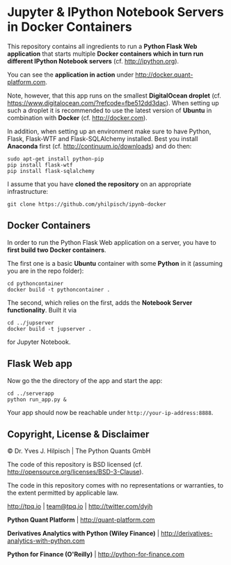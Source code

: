 # Jupyter & IPython Notebook Servers in Docker Containers

This repository contains all ingredients to run a **Python Flask Web application** that starts multiple **Docker containers which in turn run different IPython Notebook servers** (cf. http://ipython.org).

You can see the **application in action** under http://docker.quant-platform.com.

Note, however, that this app runs on the smallest **DigitalOcean droplet** (cf. https://www.digitalocean.com/?refcode=fbe512dd3dac). When setting up such a droplet it is recommended to use the latest version of **Ubuntu** in combination with **Docker** (cf. http://docker.com).

In addition, when setting up an environment make sure to have Python, Flask, Flask-WTF and Flask-SQLAlchemy installed. Best you install **Anaconda** first (cf. http://continuum.io/downloads) and do then:

```
sudo apt-get install python-pip
pip install flask-wtf
pip install flask-sqlalchemy
```

I assume that you have **cloned the repository** on an appropriate infrastructure:

```
git clone https://github.com/yhilpisch/ipynb-docker
``` 

## Docker Containers

In order to run the Python Flask Web application on a server, you have to **first build two Docker containers**.

The first one is a basic **Ubuntu** container with some **Python** in it (assuming you are in the repo folder):

```
cd pythoncontainer
docker build -t pythoncontainer .
```


The second, which relies on the first, adds the **Notebook Server functionality**. Built it via

```
cd ../jupserver
docker build -t jupserver .
```

for Jupyter Notebook.

## Flask Web app

Now go the the directory of the app and start the app:

```
cd ../serverapp
python run_app.py &
```

Your app should now be reachable under ```http://your-ip-address:8888```.

## Copyright, License & Disclaimer

© Dr. Yves J. Hilpisch \| The Python Quants GmbH

The code of this repository is BSD licensed (cf. http://opensource.org/licenses/BSD-3-Clause).

The code in this repository comes with no representations or warranties, to the extent
permitted by applicable law.

http://tpq.io \| team@tpq.io \|
http://twitter.com/dyjh

**Python Quant Platform** \| http://quant-platform.com

**Derivatives Analytics with Python (Wiley Finance)** \|
http://derivatives-analytics-with-python.com

**Python for Finance (O'Reilly)** \|
http://python-for-finance.com





